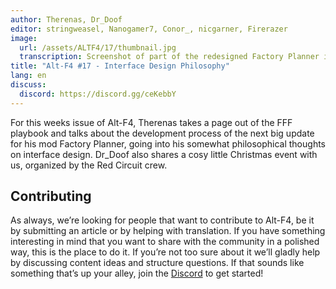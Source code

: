 ```yaml
---
author: Therenas, Dr_Doof
editor: stringweasel, Nanogamer7, Conor_, nicgarner, Firerazer
image:
  url: /assets/ALTF4/17/thumbnail.jpg
  transcription: Screenshot of part of the redesigned Factory Planner interface
title: "Alt-F4 #17 - Interface Design Philosophy"
lang: en
discuss:
  discord: https://discord.gg/ceKebbY
---
```


For this weeks issue of Alt-F4, Therenas takes a page out of the FFF playbook and talks about the development process of the next big update for his mod Factory Planner, going into his somewhat philosophical thoughts on interface design. Dr_Doof also shares a cosy little Christmas event with us, organized by the Red Circuit crew.

## Contributing

As always, we’re looking for people that want to contribute to Alt-F4, be it by submitting an article or by helping with translation. If you have something interesting in mind that you want to share with the community in a polished way, this is the place to do it. If you’re not too sure about it we’ll gladly help by discussing content ideas and structure questions. If that sounds like something that’s up your alley, join the [Discord](https://discord.gg/nxnCFkb) to get started!